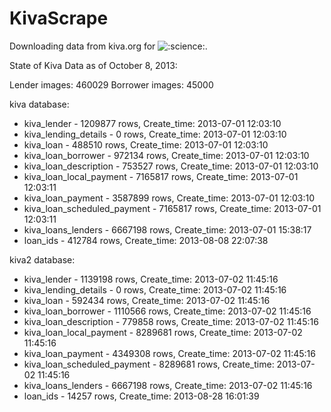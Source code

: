 KivaScrape
==========

Downloading data from kiva.org for ![:science:](http://i.somethingawful.com/forumsystem/emoticons/emot-science.gif).

State of Kiva Data as of October 8, 2013:

Lender images: 460029 
Borrower images: 45000

kiva database:
* kiva_lender - 1209877 rows, Create_time: 2013-07-01 12:03:10
* kiva_lending_details - 0 rows, Create_time: 2013-07-01 12:03:10
* kiva_loan - 488510 rows, Create_time: 2013-07-01 12:03:10
* kiva_loan_borrower - 972134 rows, Create_time: 2013-07-01 12:03:10
* kiva_loan_description - 753527 rows, Create_time: 2013-07-01 12:03:10
* kiva_loan_local_payment - 7165817 rows, Create_time: 2013-07-01 12:03:11
* kiva_loan_payment - 3587899 rows, Create_time: 2013-07-01 12:03:10
* kiva_loan_scheduled_payment - 7165817 rows, Create_time: 2013-07-01 12:03:11
* kiva_loans_lenders - 6667198 rows, Create_time: 2013-07-01 15:38:17
* loan_ids - 412784 rows, Create_time: 2013-08-08 22:07:38

kiva2 database:
* kiva_lender - 1139198 rows, Create_time: 2013-07-02 11:45:16
* kiva_lending_details - 0 rows, Create_time: 2013-07-02 11:45:16
* kiva_loan - 592434 rows, Create_time: 2013-07-02 11:45:16
* kiva_loan_borrower - 1110566 rows, Create_time: 2013-07-02 11:45:16
* kiva_loan_description - 779858 rows, Create_time: 2013-07-02 11:45:16
* kiva_loan_local_payment - 8289681 rows, Create_time: 2013-07-02 11:45:16
* kiva_loan_payment - 4349308 rows, Create_time: 2013-07-02 11:45:16
* kiva_loan_scheduled_payment - 8289681 rows, Create_time: 2013-07-02 11:45:16
* kiva_loans_lenders - 6667198 rows, Create_time: 2013-07-02 11:45:16
* loan_ids - 14257 rows, Create_time: 2013-08-28 16:01:39
